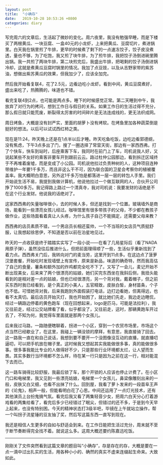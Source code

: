```yaml
---
layout: post
title:  "小确存"
date:   2019-10-28 10:53:26 +0800
categories: diary
---
```


写完周六的文章后，生活起了微妙的变化。周六夜里，我没有勉强早睡，而是下楼买了两根黄瓜、一块豆腐、一盒40元的小龙虾，上来把黄瓜、豆腐切片，煮进锅里。白天我在锅里煎了牛排，更早的时候煮了剩下的一点速冻饺子，饺子皮没煮透，量也不够，为了吃饱，我又煎了块牛排，为了煎牛排，我把饺子汤倒进碗里腾出锅。我一共煎了两块牛排，第二块煎完后，我盛出牛排，把喝剩的饺子汤倒进锅冷却，这就是煮黄瓜豆腐时锅里的情况。我加了点豆豉，以及从吉野家带的紫苏油，想做出紫苏黄瓜的效果，但我加少了，应该全加完。

然后我开始看复联4，花了2.5元，边看边吃小龙虾。看到中间，黄瓜豆腐煮好，盛出来吃了，热腾腾的，味道也不错。

看完复联4到2点，也可能是两点多。睡下的时候感觉正常。第二天睡到中午，我放弃了对行为的拷问，想到工作日与假日的关系。如果工作日的生活过得不充分，那么假日就只能荒废，断裂得太厉害的时间碎片是无法连成线的，更无法织成网。

周日烤鱼，大概是没有封严实，里面的胡萝卜没有烤软。在烤鱼里加各种蔬菜倒是挺好的想法。以后可以试试西红柿之类。

现在是11:24，昨天晚上还是在1点半以后才睡。昨天吃鱼吃饭，边吃边看郭德纲，没有焦虑，下午3点多出了门，搜了一圈选择了常营天街，那边有一家西西弗。打了个快车，快车到站时，后座乘客下车，我同时在前门上了车，司机说我人好，又说起某些不友好的乘客非要车开到跟前云云。路过杜仲公园那边，看到拆迁区域终于不再堆着废墟，而是变成了小公园。司机说他拉过负责种树的人，这种项目连种带维护一年要1千多万，而且非这么干不可，因为联合国的卫星会考察你的植被覆盖率。我大概明白意思，另外这1千多万怕是都落进一层一层的转包人手里。我们开始说生活不易，我提到我做计算机，他说他拉过一个做互联网的人，合伙开公司挣了1000多万。我记得路上路过一个清真寺，我对司机说：我要发财的话绝是不在这个行业发财。他说我的话绝对了。

这家西西弗的矢量咖啡很小，去的时候人多，但还是找到一个位置。玻璃墙外是商场，能看到一些漂亮女孩儿经过。咖啡馆里有很多带孩子的父母，不少都在教孩子做作业，这些场面看着真让人头疼，为什么孩子自己不能搞定，还需要父母来教？

西西弗的店员素质不错，一个男店员长相还蛮帅，一个不当班的女店员气质挺舒服，让我想起徐思伊，不知道是否以前在泊星地见过。

昨天的一点收获是终于踏踏实实写了一段小说——在看了几局星际后（看了NADA用原子弹），虽然没往后推进什么，但把前面理得顺了一些，生活似乎重新找到了着力点。西西弗关门后，我转向对门的麦当劳，这里开到11点多。在这边点了菠萝汉堡套餐，开始吃时发现墙壁上有宣传，原来是新品，味道的确奇特，然而我高估了自己的食量，薯条和额外加的炸鸡都完全吃不下了。又写了一会儿，麦记开始不断出现美女，后来来了两个很漂亮的姑娘，她们买完东西坐在我斜后侧，我扭头能看到的是相对差一点的姑娘，但也已经很漂亮，另一个背对我，戴着帽子，但之前买东西时我已经看到，是个真正的小美人，五官精致，皮肤白皙，身材苗条，个子也不低。可惜她背对我，后来我跑到外面假装打电话，边打边看她，但离得远，也看不太真切。最后店员开始灭灯，我也开始困了，就比她们先走，我边走边瞎侃，经过一辆路边停着的黄色跑车（现在回想起来，logo是匹马，可能是法拉利），我又往前走，经过公交站牌看了看，似乎都没了，又往前走，这时，那辆黄跑车开过去了，不知为何，我觉得车里面就是那两个女孩儿。

后来我过马路，一路随便瞎聊着，拐进一个小区，穿到一个农贸市场里，市场这个点当然已经歇业了，在这里，我碰上一辆没锁的摩拜，有意思，我直接骑了回去。这一路我一直在和自己说话，我想到要不要开一个没图像没互动的直播，就直播叨逼叨，可以把手机放在帽子里。这时候我又想起其实我能做很多事，真的能做很多事。很多事我能比专业的人做得好不少，只是那些行业环境都太烂，让人望而生畏。其实多数行当环境都不怎么样，待在某一行只是因为之前在这一行，相对能混下去而已。

这一路车骑得比较舒服，我最后锁了车，那个开锁的人应该也停止计费了。在小区门口和电梯里，我又见到一些漂亮姑娘，电梯里一个女孩儿，鼻梁像雕刻出来的一般，皮肤又白又细，也看不出抹了什么。回到屋，我看了萝卜发来的一段苗阜王声的《论鬼》，相声一般，但能看明白花了心思。中间还运用了一点灯光技术，还有其他演员上台扮鬼搞气氛。看完后我又看了两集轻音少女，把周六白天分心打着游戏看的两集给看了，看完后多少已经错过了眠尖，但错过的还不多，于是到今天早上起来，也没有特别困。今天的精神状态打3级半吧，毕镜在上午就站立操作，帮一个叫拐子流星锤的豆友抽了奖，然后写这篇东西一直写到现在。

我还是相信人生更多的自如与舒适会到来。在工作日能把生活过充分，周末就不至于断节奏断得完全找不着。就说这么多。这周大概还要约陈嘉迅吃饭。

----

刚刚关了文件突然看到这篇文章的题目叫“小确存”，存是存在的存，大概是要在一点一滴中过出扎实的生活，用各种小小的、确然的真实不虚来连缀起生命来。大致如此。
